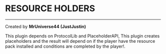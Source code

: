 # RESOURCE HOLDERS
___
Created by __MrUniverse44 (JustJustin)__

This plugin depends on ProtocolLib and PlaceholderAPI,
This plugin creates placeholders and the result will depend on
if the player have the resource pack installed and conditions
are completed by the player!.